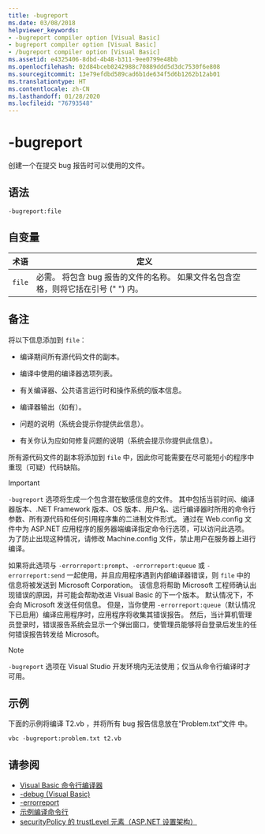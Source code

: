 ```yaml
---
title: -bugreport
ms.date: 03/08/2018
helpviewer_keywords:
- -bugreport compiler option [Visual Basic]
- bugreport compiler option [Visual Basic]
- /bugreport compiler option [Visual Basic]
ms.assetid: e4325406-8dbd-4b48-b311-9ee0799e48bb
ms.openlocfilehash: 02d84bceb0242988c70889ddd5d3dc7530f6e808
ms.sourcegitcommit: 13e79efdbd589cad6b1de634f5d6b1262b12ab01
ms.translationtype: HT
ms.contentlocale: zh-CN
ms.lasthandoff: 01/28/2020
ms.locfileid: "76793548"
---
```

# <a name="-bugreport"></a>-bugreport

创建一个在提交 bug 报告时可以使用的文件。

## <a name="syntax"></a>语法

```console
-bugreport:file
```

## <a name="arguments"></a>自变量

|术语|定义|
|---|---|
|`file`|必需。 将包含 bug 报告的文件的名称。 如果文件名包含空格，则将它括在引号 (" ") 内。|

## <a name="remarks"></a>备注

将以下信息添加到 `file`：

- 编译期间所有源代码文件的副本。

- 编译中使用的编译器选项列表。

- 有关编译器、公共语言运行时和操作系统的版本信息。

- 编译器输出（如有）。

- 问题的说明（系统会提示你提供此信息）。

- 有关你认为应如何修复问题的说明（系统会提示你提供此信息）。

所有源代码文件的副本将添加到 `file` 中，因此你可能需要在尽可能短小的程序中重现（可疑）代码缺陷。

> [!IMPORTANT]
> `-bugreport` 选项将生成一个包含潜在敏感信息的文件。 其中包括当前时间、编译器版本、.NET Framework 版本、OS 版本、用户名、运行编译器时所用的命令行参数、所有源代码和任何引用程序集的二进制文件形式。 通过在 Web.config 文件中为 ASP.NET 应用程序的服务器端编译指定命令行选项，可以访问此选项。 为了防止出现这种情况，请修改 Machine.config 文件，禁止用户在服务器上进行编译。

如果将此选项与 `-errorreport:prompt`、`-errorreport:queue` 或 `-errorreport:send` 一起使用，并且应用程序遇到内部编译器错误，则 `file` 中的信息将被发送到 Microsoft Corporation。 该信息将帮助 Microsoft 工程师确认出现错误的原因，并可能会帮助改进 Visual Basic 的下一个版本。 默认情况下，不会向 Microsoft 发送任何信息。 但是，当你使用 `-errorreport:queue`（默认情况下已启用）编译应用程序时，应用程序将收集其错误报告。 然后，当计算机管理员登录时，错误报告系统会显示一个弹出窗口，使管理员能够将自登录后发生的任何错误报告转发给 Microsoft。

> [!NOTE]
> `-bugreport` 选项在 Visual Studio 开发环境内无法使用；仅当从命令行编译时才可用。

## <a name="example"></a>示例

下面的示例将编译 T2.vb  ，并将所有 bug 报告信息放在“Problem.txt”文件  中。

```console
vbc -bugreport:problem.txt t2.vb
```

## <a name="see-also"></a>请参阅

- [Visual Basic 命令行编译器](index.md)
- [-debug (Visual Basic)](debug.md)
- [-errorreport](errorreport.md)
- [示例编译命令行](sample-compilation-command-lines.md)
- [securityPolicy 的 trustLevel 元素（ASP.NET 设置架构）](https://docs.microsoft.com/previous-versions/dotnet/netframework-4.0/as399f0x(v=vs.100))

